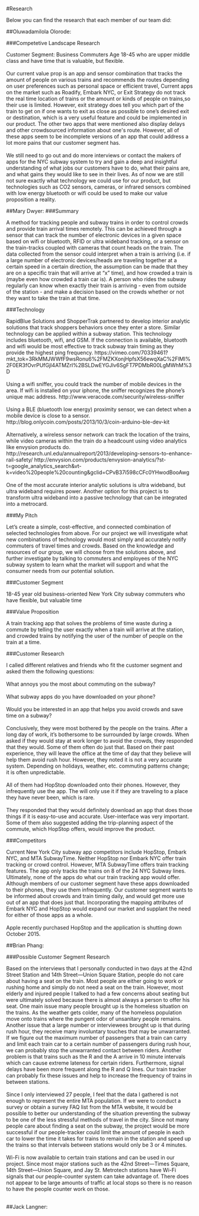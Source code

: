 #Research

<html>
<body>
<p>Below you can find the research that each member of our team did:</p>
</body>
</html>

##Oluwadamilola Olorode:

###Competetive Landscape Research

<html>
<body>
<p>Customer Segment: Business Commuters Age 18-45 who are upper middle class and have time that is valuable, but flexible.<br><br>
Our current value prop is an app and sensor combination that tracks the amount of people on various trains and recommends the routes depending on user preferences such as personal space or efficient travel, Current apps on the market such as Roadify, Embark NYC, or Exit Strategy do not track the real time location of  trains or the amount or kinds of people on trains,so their use  is limited. However, exit strategy does tell you which part of the train to get on if one wants to exit as close as possible to one’s desired exit or destination,  which is a very useful feature and could be implemented in our product. The other two apps that were mentioned also display delays and other crowdsourced information about one's route. However, all of these apps  seem to be incomplete versions of an app that could address a lot more pains that our customer segment has.<br><br>
We still need to go out and do more interviews or contact the makers of apps for the NYC subway system to try and gain a deep and insightful understanding of what jobs our customers have to do, what their pains are, and what gains they would like to see in their lives. As of now we are still not sure exactly what technology we could use for our product, but technologies such as CO2  sensors, cameras, or infrared sensors combined with low energy bluetooth or wifi could be used to make our value proposition a  reality.
</p>
</body>
</html>

##Mary Dwyer:
###Summary
<html>
<body><p>
A method for tracking people and subway trains in order to control crowds and provide train arrival times remotely. This can be achieved through a sensor that can track the number of electronic devices in a given space based on wifi or bluetooth, RFID or ultra wideband tracking, or a sensor on the train-tracks coupled with cameras that count heads on the train. The data collected from the sensor could interpret when a train is arriving (i.e. if a large number of electronic devices/heads are traveling together at a certain speed in a certain direction, the assumption can be made that they are on a specific train that will arrive at “x” time), and how crowded a train is (maybe even how crowded a train car is). A person who rides the subway regularly can know when exactly their train is arriving - even from outside of the station - and make a decision based on the crowds whether or not they want to take the train at that time.
</p></body></html>

###Technology
<html>
<body><p>
RapidBlue Solutions and ShopperTrak partnered to develop interior analytic solutions that track shoppers behaviors once they enter a store. Similar technology can be applied within a subway station. This technology includes bluetooth, wifi, and GSM. If the connection is available, bluetooth and wifi would be most effective to track subway train timing as they provide the highest ping frequency. https://vimeo.com/70339461?mkt_tok=3RkMMJWWfF9wsRonu6%2FMZKXonjHpfsX56ewqXaC%2FlMI%2F0ER3fOvrPUfGjI4ATMZrI%2BSLDwEYGJlv6SgFT7PDMbR00LgMWhM%3D <br><br>
Using a wifi sniffer, you could track the number of mobile devices in the area. If wifi is installed on your iphone, the sniffer recognizes the phone’s unique mac address. 
http://www.veracode.com/security/wireless-sniffer <br><br>
Using a BLE (bluetooth low energy) proximity sensor, we can detect when a mobile device is close to a sensor.
http://blog.onlycoin.com/posts/2013/10/3/coin-arduino-ble-dev-kit <br><br>
Alternatively, a wireless sensor network can track the location of the trains, while video cameras within the train do a headcount using video analytics like envysion products do. http://research.unl.edu/annualreport/2013/developing-sensors-to-enhance-rail-safety/
http://envysion.com/products/envysion-analytics/?st-t=google_analytics_search&vt-k=video%20people%20counting&gclid=CPvB37i598cCFc0YHwodBooAwg <br><br>
One of the most accurate interior analytic solutions is ultra wideband, but ultra wideband requires power. Another option for this project is to transform ultra wideband into a passive technology that can be integrated into a metrocard.  
</p></body></html>

###My Pitch
<html>
<body><p>
Let’s create a simple, cost-effective, and connected combination of selected technologies from above. For our project we will investigate what new combinations of technology would most simply and accurately notify commuters of travel times and crowds. Based on the knowledge and resources of our group, we will choose from the solutions above, and further investigate by talking to commuters and employees of the NYC subway system to learn what the market will support and what the consumer needs from our potential solution.
</p></body></html>

###Customer Segment
<html>
<body><p>
18-45 year old business-oriented New York City subway commuters who have flexible, but valuable time

###Value Proposition
<html>
<body><p>
A train tracking app that solves the problems of time waste during a commute by telling the user exactly when a train will arrive at the station, and crowded trains by notifying the user of the number of people on the train at a time. 
</p></body></html>

###Customer Research
<html>
<body><p>
I called different relatives and friends who fit the customer segment and asked them the following questions:<br><br>
What annoys you the most about commuting on the subway?<br><br>
What subway apps do you have downloaded on your phone? <br><br>
Would you be interested in an app that helps you avoid crowds and save time on a subway?<br><br>
Conclusively, they were most bothered by the people on the trains. After a long day of work, it’s bothersome to be surrounded by large crowds. When asked if they would stay at work longer to avoid the crowds, they responded that they would. Some of them often do just that. Based on their past experience, they will leave the office at the time of day that they believe will help them avoid rush hour. However, they noted it is not a very accurate system. Depending on holidays, weather, etc. commuting patterns change; it is often unpredictable.<br><br>
All of them had HopStop downloaded onto their phones. However, they infrequently use the app. The will only use it if they are traveling to a place they have never been, which is rare.<br><br>
They responded that they would definitely download an app that does those things if it is easy-to-use and accurate. User-interface was very important. Some of them also suggested adding the trip-planning aspect of the commute, which HopStop offers, would improve the product. 
</p></body></html>

###Competitors
<html>
<body><p>
Current New York City subway app competitors include HopStop, Embark NYC, and MTA SubwayTime. Neither HopStop nor Embark NYC offer train tracking or crowd control. However, MTA SubwayTime offers train tracking features. The app only tracks the trains on 8 of the 24 NYC Subway lines. Ultimately, none of the apps do what our train tracking app would offer. Although members of our customer segment have these apps downloaded to their phones, they use them infrequently. Our customer segment wants to be informed about crowds and train timing daily, and would get more use out of an app that does just that. Incorporating the mapping attributes of Embark NYC and HopStop would expand our market and supplant the need for either of those apps as a whole.<br><br> 
Apple recently purchased HopStop and the application is shutting down October 2015.</p></body></html>




##Brian Phang:

###Possible Customer Segment Research
<html>
<body><p>
Based on the interviews that I personally conducted in two days at the 42nd Street Station and 14th Street—Union Square Station, people do not care about having a seat on the train. Most people are either going to work or rushing home and simply do not need a seat on the train. However, most elderly and injured people I talked to had a few concerns about seating but were ultimately solved because there is almost always a person to offer his seat. One main issue many people brought up is the homeless situation on the trains. As the weather gets colder, many of the homeless population move onto trains where the pungent odor of unsanitary people remains. Another issue that a large number or interviewees brought up is that during rush hour, they receive many involuntary touches that may be unwarranted. If we figure out the maximum number of passengers that a train can carry and limit each train car to a certain number of passengers during rush hour, we can probably stop the unwarranted contact between riders. Another problem is that trains such as the R and the A arrive in 10 minute intervals which can cause extreme lateness for certain riders. Furthermore, signal delays have been more frequent along the R and Q lines. Our train tracker can probably fix these issues and help to increase the frequency of trains in between stations. <br><br>
Since I only interviewed 27 people, I feel that the data I gathered is not enough to represent the entire MTA population. If we were to conduct a survey or obtain a survey FAQ list from the MTA website, it would be possible to better our understanding of the situation preventing the subway to be one of the less stressful methods of travel in the city. Since not many people care about finding a seat on the subway, the project would be more successful if our people-tracker could limit the amount of people in each car to lower the time it takes for trains to remain in the station and speed up the trains so that intervals between stations would only be 3 or 4 minutes. <br><br>
Wi-Fi is now available to certain train stations and can be used in our project. Since most major stations such as the 42nd Street—Times Square, 14th Street—Union Square, and Jay St. Metrotech stations have Wi-Fi signals that our people-counter system can take advantage of. There does not appear to be large amounts of traffic at local stops so there is no reason to have the people counter work on those.<br><br>
</p></body></html>


##Jack Langner:
